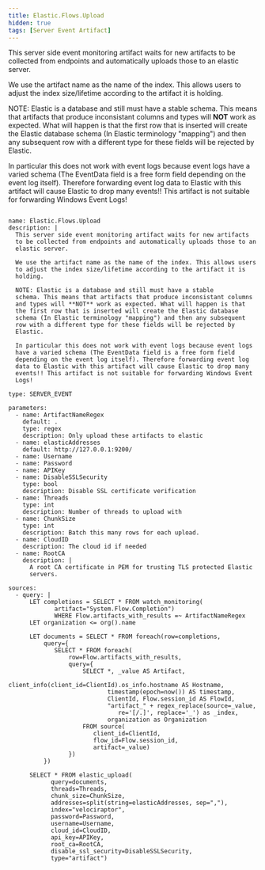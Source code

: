 ```yaml
---
title: Elastic.Flows.Upload
hidden: true
tags: [Server Event Artifact]
---
```


This server side event monitoring artifact waits for new artifacts
to be collected from endpoints and automatically uploads those to an
elastic server.

We use the artifact name as the name of the index. This allows users
to adjust the index size/lifetime according to the artifact it is
holding.

NOTE: Elastic is a database and still must have a stable
schema. This means that artifacts that produce inconsistant columns
and types will **NOT** work as expected. What will happen is that
the first row that is inserted will create the Elastic database
schema (In Elastic terminology "mapping") and then any subsequent
row with a different type for these fields will be rejected by
Elastic.

In particular this does not work with event logs because event logs
have a varied schema (The EventData field is a free form field
depending on the event log itself). Therefore forwarding event log
data to Elastic with this artifact will cause Elastic to drop many
events!! This artifact is not suitable for forwarding Windows Event
Logs!


<pre><code class="language-yaml">
name: Elastic.Flows.Upload
description: |
  This server side event monitoring artifact waits for new artifacts
  to be collected from endpoints and automatically uploads those to an
  elastic server.

  We use the artifact name as the name of the index. This allows users
  to adjust the index size/lifetime according to the artifact it is
  holding.

  NOTE: Elastic is a database and still must have a stable
  schema. This means that artifacts that produce inconsistant columns
  and types will **NOT** work as expected. What will happen is that
  the first row that is inserted will create the Elastic database
  schema (In Elastic terminology "mapping") and then any subsequent
  row with a different type for these fields will be rejected by
  Elastic.

  In particular this does not work with event logs because event logs
  have a varied schema (The EventData field is a free form field
  depending on the event log itself). Therefore forwarding event log
  data to Elastic with this artifact will cause Elastic to drop many
  events!! This artifact is not suitable for forwarding Windows Event
  Logs!

type: SERVER_EVENT

parameters:
  - name: ArtifactNameRegex
    default: .
    type: regex
    description: Only upload these artifacts to elastic
  - name: elasticAddresses
    default: http://127.0.0.1:9200/
  - name: Username
  - name: Password
  - name: APIKey
  - name: DisableSSLSecurity
    type: bool
    description: Disable SSL certificate verification
  - name: Threads
    type: int
    description: Number of threads to upload with
  - name: ChunkSize
    type: int
    description: Batch this many rows for each upload.
  - name: CloudID
    description: The cloud id if needed
  - name: RootCA
    description: |
      A root CA certificate in PEM for trusting TLS protected Elastic
      servers.

sources:
  - query: |
      LET completions = SELECT * FROM watch_monitoring(
             artifact="System.Flow.Completion")
             WHERE Flow.artifacts_with_results =~ ArtifactNameRegex
      LET organization &lt;= org().name

      LET documents = SELECT * FROM foreach(row=completions,
          query={
             SELECT * FROM foreach(
                 row=Flow.artifacts_with_results,
                 query={
                     SELECT *, _value AS Artifact,
                            client_info(client_id=ClientId).os_info.hostname AS Hostname,
                            timestamp(epoch=now()) AS timestamp,
                            ClientId, Flow.session_id AS FlowId,
                            "artifact_" + regex_replace(source=_value,
                               re='[/.]', replace='_') as _index,
                            organization as Organization
                     FROM source(
                        client_id=ClientId,
                        flow_id=Flow.session_id,
                        artifact=_value)
                 })
          })

      SELECT * FROM elastic_upload(
            query=documents,
            threads=Threads,
            chunk_size=ChunkSize,
            addresses=split(string=elasticAddresses, sep=","),
            index="velociraptor",
            password=Password,
            username=Username,
            cloud_id=CloudID,
            api_key=APIKey,
            root_ca=RootCA,
            disable_ssl_security=DisableSSLSecurity,
            type="artifact")

</code></pre>

